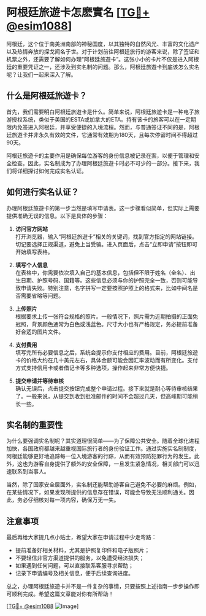 # 阿根廷旅遊卡怎麽實名 [[TG💪+ @esim1088](https://t.me/s/esim1088)]

阿根廷，这个位于南美洲南部的神秘国度，以其独特的自然风光、丰富的文化遗产以及热情奔放的探戈闻名于世。对于计划前往阿根廷旅行的游客来说，除了签证和机票之外，还需要了解如何办理“阿根廷旅遊卡”。这张小小的卡片不仅是进入阿根廷的重要凭证之一，还涉及到实名制的问题。那么，阿根廷旅遊卡到底该怎么实名呢？让我们一起来深入了解。

## 什么是阿根廷旅遊卡？

首先，我们需要明白阿根廷旅遊卡是什么。简单来说，阿根廷旅遊卡是一种电子旅游授权系统，类似于美国的ESTA或加拿大的ETA。持有该卡的旅客可以在一定期限内免签进入阿根廷，并享受便捷的入境流程。然而，与普通签证不同的是，阿根廷旅遊卡并非永久有效的文件，它通常有效期为180天，且每次停留时间不得超过90天。

阿根廷旅遊卡的主要作用是确保每位游客的身份信息被记录在案，以便于管理和安全检查。因此，实名制成为了办理阿根廷旅遊卡时必不可少的一部分。接下来，我们将详细探讨如何完成实名认证。

## 如何进行实名认证？

办理阿根廷旅遊卡的第一步当然是填写申请表。这一步骤看似简单，但实际上需要提供准确无误的信息。以下是具体的步骤：

1. **访问官方网站**  
   打开浏览器，输入“阿根廷旅遊卡”相关的关键词，找到官方指定的网站链接。切记要选择正规渠道，避免上当受骗。进入页面后，点击“立即申请”按钮即可开始填写表格。

2. **填写个人信息**  
   在表格中，你需要依次填入自己的基本信息，包括但不限于姓名（全名）、出生日期、护照号码、国籍等。这些信息必须与你的护照完全一致，否则可能导致申请失败。特别注意，名字拼写一定要按照护照上的格式来，比如中间名是否需要省略等问题。

3. **上传照片**  
   根据要求上传一张符合规格的照片。一般情况下，照片需为近期拍摄的正面免冠照，背景颜色通常为白色或浅蓝色。尺寸大小也有严格规定，务必提前准备好合适的图片文件。

4. **支付费用**  
   填写完所有必要信息之后，系统会提示你支付相应的费用。目前，阿根廷旅遊卡的价格大约在几十美元左右，具体金额可能会因汇率波动而有所变化。支付方式支持信用卡或者借记卡等多种选项，操作起来非常方便快捷。

5. **提交申请并等待审核**  
   确认无误后，点击提交按钮完成整个申请过程。接下来就是耐心等待审核结果了。一般来说，从提交到收到批准邮件的时间不会超过几天，但高峰期可能稍长一些。

## 实名制的重要性

为什么要强调实名制呢？其实道理很简单——为了保障公共安全。随着全球化进程加快，各国政府都越来越重视国际旅行者的身份验证工作。通过实施实名制制度，阿根廷能够更好地追踪每一位入境游客的行踪，从而有效预防犯罪行为的发生。此外，这也为游客自身提供了额外的安全保障，一旦发生紧急情况，相关部门可以迅速联系到当事人。

当然，除了国家安全层面外，实名制还能帮助游客自己避免不必要的麻烦。例如，在某些情况下，如果发现所提供的信息存在错误，可能会导致无法顺利通关。因此，务必仔细核对每一项内容，确保万无一失。

## 注意事项

最后再给大家提几点小贴士，希望大家在申请过程中少走弯路：

- 提前准备好相关材料，尤其是护照复印件和电子版照片；
- 不要轻信非官方渠道提供的服务，以免遭受经济损失；
- 如果遇到任何问题，可以直接联系客服寻求帮助；
- 记录下申请编号及相关信息，便于后续查询进度。

总之，办理阿根廷旅遊卡并不是一件复杂的事情，只要按照上述指南一步步操作即可顺利完成。希望这篇文章能对你有所帮助！

[[TG💪+ @esim1088](https://t.me/s/esim1088) ![Image](https://i.postimg.cc/4NQfJmqS/Snipaste-2025-05-13-00-14-12.png)]